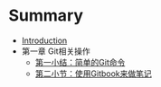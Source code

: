 # Summary

* [Introduction](README.md)
* 第一章 Git相关操作
  - [第一小结：简单的Git命令](./Git/githandle.md)
  - [第二小节：使用Gitbook来做笔记](./Git/gitbook.md)
